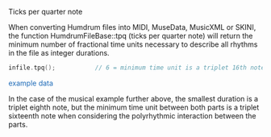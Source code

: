 <span class="title-snippet">Ticks per quarter note</span>

When converting Humdrum files into MIDI, MuseData, MusicXML or
SKINI, the function 
<span class="mhcf noc paren dot">HumdrumFileBase::tpq</span> (ticks per 
quarter note) will return the minimum number of fractional time 
units necessary to describe all rhythms in the file as integer durations.

```cpp
infile.tpq();           // 6 = minimum time unit is a triplet 16th note
```

<span style="cursor:pointer; color:#1e6bb8" class="example1" title='/doc/snippet/example1.html'>example data</span>

In the case of the musical example further above, the smallest
duration is a triplet eighth note, but the minimum time unit between
both parts is a triplet sixteenth note when considering the
polyrhythmic interaction between the parts.



